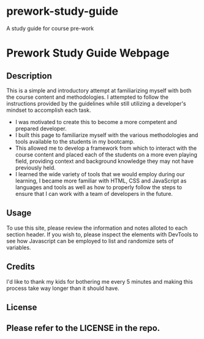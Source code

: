 # prework-study-guide
A study guide for course pre-work
# Prework Study Guide Webpage

## Description

This is a simple and introductory attempt at familiarizing myself with both the course content and methodologies. I attempted to follow the instructions provided by the guidelines while still utilizing a developer's mindset to accomplish each task.

- I was motivated to create this to become a more competent and prepared developer.
- I built this page to familiarize myself with the various methodologies and tools available to the students in my bootcamp.
- This allowed me to develop a framework from which to interact with the course content and placed each of the students on a more even playing field, providing context and background knowledge they may not have previously held.
- I learned the wide variety of tools that we would employ during our learning, I became more familiar with HTML, CSS and JavaScript as languages and tools as well as how to properly follow the steps to ensure that I can work with a team of developers in the future.

## Usage

To use this site, please review the information and notes alloted to each section header. If you wish to, please inspect the elements with DevTools to see how Javascript can be employed to list and randomize sets of variables.
## Credits

I'd like to thank my kids for bothering me every 5 minutes and making this process take way longer than it should have.

## License

Please refer to the LICENSE in the repo.
---


